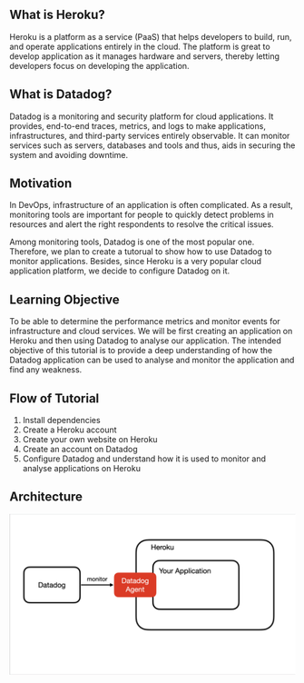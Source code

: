 ## What is Heroku?

Heroku is a platform as a service (PaaS) that helps developers to build, run, and operate applications entirely in the cloud. The platform is great to develop application as it manages hardware and servers, thereby letting developers focus on developing the application.

## What is Datadog?

Datadog is a monitoring and security platform for cloud applications. It provides, end-to-end traces, metrics, and logs to make applications, infrastructures, and third-party services entirely observable. It can monitor services such as servers, databases and tools and thus, aids in securing the system and avoiding downtime.

## Motivation
In DevOps, infrastructure of an application is often complicated. As a result, monitoring tools are important for people to quickly detect problems in resources and alert the right respondents to resolve the critical issues.

Among monitoring tools, Datadog is one of the most popular one. Therefore, we plan to create a tutorual to show how to use Datadog to monitor applications. Besides, since Heroku is a very popular cloud application platform, we decide to configure Datadog on it. 

## Learning Objective

To be able to determine the performance metrics and monitor events for infrastructure and cloud services. We will be first creating an application on Heroku and then using Datadog to analyse our application. The intended objective of this tutorial is to provide a deep understanding of how the Datadog application can be used to analyse and monitor the application and find any weakness. 

## Flow of Tutorial

1. Install dependencies
2. Create a Heroku account
3. Create your own website on Heroku
4. Create an account on Datadog
5. Configure Datadog and understand how it is used to monitor and analyse applications on Heroku

## Architecture

![Architecture](assets/4.png)



